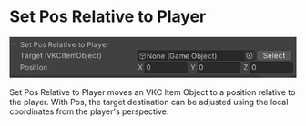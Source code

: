 
# Set Pos Relative to Player
![SetPosRelativePlayer](img/SetPosRelativePlayer.jpg)

Set Pos Relative to Player moves an VKC Item Object to a position relative to the player.
With Pos, the target destination can be adjusted using the local coordinates from the player's perspective.